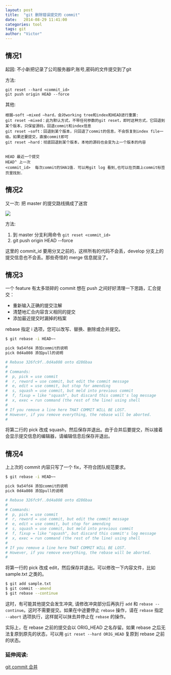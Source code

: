 ```yaml
---
layout: post
title:  "git 删除错误提交的 commit"
date:   2014-08-29 11:41:00
categories: tool
tags: git
author: "Victor"
---
```


## 情况1

起因: 不小新把记录了公司服务器IP,账号,密码的文件提交到了git

方法:

    git reset --hard <commit_id>
    git push origin HEAD --force


其他:

    根据–soft –mixed –hard，会对working tree和index和HEAD进行重置:
    git reset –mixed：此为默认方式，不带任何参数的git reset，即时这种方式，它回退到某个版本，只保留源码，回退commit和index信息
    git reset –soft：回退到某个版本，只回退了commit的信息，不会恢复到index file一级。如果还要提交，直接commit即可
    git reset –hard：彻底回退到某个版本，本地的源码也会变为上一个版本的内容


    HEAD 最近一个提交
    HEAD^ 上一次
    <commit_id>  每次commit的SHA1值. 可以用git log 看到,也可以在页面上commit标签页里找到.


## 情况2

又一次: 把 master 的提交路线搞成了迷宫

![](https://raw.githubusercontent.com/wjp2013/the_room_of_exercises/master/assets/wiki/001.jpg)

方法:

1. 到 master 分支利用命令 ```git reset <commit_id>```
2. git push origin HEAD --force

这里的 commit_id 要用分叉之前的，这样所有的代码不会丢，develop 分支上的提交信息也不会丢。那些奇怪的 merge 信息就没了。

## 情况3

一个 feature 有太多琐碎的 commit 想在 push 之间好好清理一下思路，汇合提交：

* 重新输入正确的提交注解
* 清楚地汇合内容含义相同的提交
* 添加最近提交时漏掉的档案

rebase 指定 i 选项，您可以改写、替换、删除或合并提交。

```bash
$ git rebase -i HEAD~~

pick 9a54fd4 添加commit的说明
pick 0d4a808 添加pull的说明

# Rebase 326fc9f..0d4a808 onto d286baa
#
# Commands:
#  p, pick = use commit
#  r, reword = use commit, but edit the commit message
#  e, edit = use commit, but stop for amending
#  s, squash = use commit, but meld into previous commit
#  f, fixup = like "squash", but discard this commit's log message
#  x, exec = run command (the rest of the line) using shell
#
# If you remove a line here THAT COMMIT WILL BE LOST.
# However, if you remove everything, the rebase will be aborted.
#
```

将第二行的 pick 改成 squash，然后保存并退出。由于合并后要提交，所以接着会显示提交信息的编辑器，请编辑信息后保存并退出。

## 情况4

上上次的 commit 内容只写了一个 fix，不符合团队规范要求。

```bash
$ git rebase -i HEAD~~

pick 9a54fd4 添加commit的说明
pick 0d4a808 添加pull的说明

# Rebase 326fc9f..0d4a808 onto d286baa
#
# Commands:
#  p, pick = use commit
#  r, reword = use commit, but edit the commit message
#  e, edit = use commit, but stop for amending
#  s, squash = use commit, but meld into previous commit
#  f, fixup = like "squash", but discard this commit's log message
#  x, exec = run command (the rest of the line) using shell
#
# If you remove a line here THAT COMMIT WILL BE LOST.
# However, if you remove everything, the rebase will be aborted.
#
```

将第一行的 pick 改成 edit，然后保存并退出。可以修改一下内容文件，比如 sample.txt 之类的。

```bash
$ git add sample.txt
$ git commit --amend
$ git rebase --continue
```

这时，有可能其他提交会发生冲突, 请修改冲突部分后再执行 `add` 和 `rebase --continue`。这时不需要提交。如果在中途要停止 `rebase` 操作，请在 `rebase` 指定 `--abort` 选项执行，这样就可以抹去并停止在 `rebase` 的操作。

实际上，在 rebase 之前的提交会以 ORIG_HEAD 之名存留。如果 rebase 之后无法复原到原先的状态，可以用 `git reset --hard ORIG_HEAD` 复原到 rebase 之前的状态。

### 延伸阅读:

[git commit 合并](http://www.douban.com/note/318248317/)
